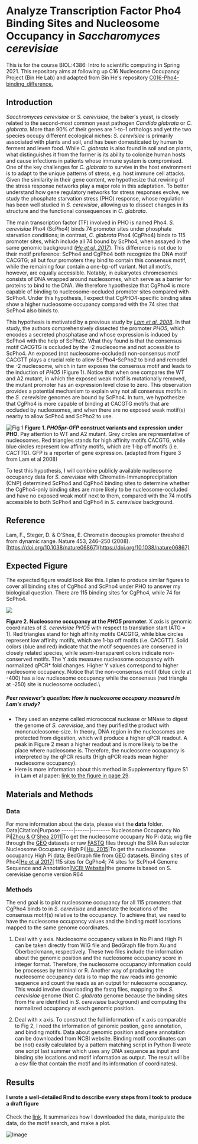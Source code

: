 # Analyze Transcription Factor Pho4 Binding Sites and Nucleosome Occupancy in _Saccharomyces cerevisiae_
This is for the course BIOL:4386: Intro to scientific computing in Spring 2021. This repository aims at following up C16 Nucleosome Occupancy Project (Bin He Lab) and adapted from Bin He's repository [C016-Pho4-binding_difference.](https://github.com/binhe-lab/C016-Pho4-binding-difference) 


## Introduction
*Sacchromyces cerevisiae* or *S. cerevisiae*, the baker's yeast, is closely related to the second-most common yeast pathogen *Candida glabrata* or *C. glabrata*. More than 90% of their genes are 1-to-1 orthologs and yet the two species occupy different ecological niches: *S. cerevisiae* is primarily associated with plants and soil, and has been domesticated by human to ferment and leven food. While _C. glabrata_ is also found in soil and on plants, what distinguishes it from the former is its ability to colonize human hosts and cause infections in patients whose immune system is compromised. One of the key challenges for _C. glabrata_ to survive in the host environment is to adapt to the unique patterns of stress, e.g. host immune cell attacks. Given the similarity in their gene content, we hypothesize that rewiring of the stress response networks play a major role in this adaptation. To better understand how gene regulatory networks for stress responses evolve, we study the phosphate starvation stress (PHO) response, whose regulation has been well studied in _S. cerevisiae_, allowing us to dissect changes in its structure and the functional consequences in _C. glabrata_.

The main transcription factor (TF) involved in PHO is named Pho4. *S. cerevisiae* Pho4 (ScPho4) binds 74 promoter sites under phosphate starvation conditions; in contrast, *C. glabrata* Pho4 (CgPho4) binds to 115 promoter sites, which include all 74 bound by ScPho4, when assayed in the same genomic background ([*He et al, 2017*](https://elifesciences.org/articles/25157)). This difference is not due to their motif preference: ScPho4 and CgPho4 both recognize the DNA motif CACGTG; all but four promoters they bind to contain this consensus motif, while the remaining four contain a one-bp-off variant. Not all motifs, however, are equally accessible. Notably, in eukaryotes chromosomes consists of DNA wrapped around nucleosomes, which serve as a barrier for proteins to bind to the DNA. We therefore hypothesize that CgPho4 is more capable of binding to nucleosome-occluded promoter sites compared with ScPho4. Under this hypothesis, I expect that CgPHO4-specific binding sites show a higher nucleosome occupancy compared with the 74 sites that ScPho4 also binds to.

This hypothesis is motivated by a previous study by [*Lam et al. 2008*]((https://doi.org/10.1038/nature06867)). In that study, the authors comprehensively dissected the promoter *PHO5*, which encodes a secreted phosphatase and whose expression is induced by ScPho4 with the help of ScPho2. What they found is that the consensus motif CACGTG is occluded by the -2 nucleosome and not accessible to ScPho4. An exposed (not nucleosome-occluded) non-consensus motif CACGTT plays a crucial role to allow ScPho4-ScPho2 to bind and remodel the -2 nucleosome, which in turn exposes the consensus motif and leads to the induction of *PHO5* (Figure 1). Notice that when one compares the WT and A2 mutant, in which the exposed weak motif is mutationally removed, the mutant promoter has an expression level close to zero. This observation provides a potential mechanism to explain why not all consensus motifs in the _S. cerevisiae_ genomes are bound by ScPho4. In turn, we hypothesize that CgPho4 is more capable of binding at CACGTG motifs that are occluded by nucleosomes, and when there are no exposed weak motif(s) nearby to allow ScPho4 and ScPho2 to use.

![Fig 1](https://raw.githubusercontent.com/binhe-lab/C016-Pho4-binding-difference/master/docs/images/Lam_et_al_2008_fig_3.png)
**Figure 1. *PHO5pr-GFP* construct variants and expression under PHO**. Pay attention to WT and A2 mutant. Grey circles are representative of nucleosomes. Red triangles stands for high affinity motifs CACGTG, while blue circles represent low affinity motifs, which are 1-bp off motifs (i.e. CACTTG). GFP is a reporter of gene expression. (adapted from Figure 3 from Lam et al 2008)

To test this hypothesis, I will combine publicly available nucleosome occupancy data for _S. cerevisiae_ with Chromatin-Immunoprecipitation (ChIP) determined ScPho4 and CgPho4 binding sites to determine whether the CgPho4-only binding sites are more likely to be nucleosome-occluded and have no exposed weak motif next to them, compared with the 74 motifs accessible to both ScPho4 and CgPho4 in *S. cerevisiae* background. 

## Reference

Lam, F., Steger, D. & O’Shea, E. Chromatin decouples promoter threshold from dynamic range. Nature 453, 246–250 (2008). [https://doi.org/10.1038/nature06867](https://doi.org/10.1038/nature06867)

## Expected Figure
The expected figure would look like this. I plan to produce similar figures to cover all binding sites of CgPho4 and ScPho4 under PHO to answer my biological question. There are 115 binding sites for CgPho4, while 74 for ScPho4.

![](https://raw.githubusercontent.com/binhe-lab/C016-Pho4-binding-difference/master/docs/images/Lam_et_al_2008_fig_2a.png)

**Figure 2. Nucleosome occupancy at the _PHO5_ promoter.** X axis is genomic coordinates of *S. cerevisiae PHO5* with respect to translation start (ATG = 1). Red triangles stand for high affinity motifs CACGTG, while blue circles represent low affinity motifs, which are 1-bp off motifs (i.e. CACGTT). Solid colors (blue and red) indicate that the motif sequences are conserved in closely related species, while sesmi-transparent colors indicate non-conserved motifs. The Y axis measures nucleosome occupancy with normalized qPCR* fold changes. Higher Y values correspond to higher nucleosome occupancy. Notice that the non-consensus motif (blue circle at -400) has a low nucleosome occupancy while the consensus (red triangle at -250) site is nucleosome occluded.\

##### Peer reviewer's question: How is nucleosome occupany measured in Lam's study?
- They used an enzyme called micrococcal nuclease or MNase to digest the genome of *S. cerevisiae*, and they purified the product with mononucleosome-size. In theory, DNA region in the nucleosomes are protected from digestion, which will produce a higher qPCR readout. A peak in Figure 2 mean a higher readout and is more likely to be the place where nucleosome is. Therefore, the nucleosome occupancy is interpreted by the qPCR results (High qPCR reads mean higher nucleosome occupancy).
- Here is more information about this method in Supplementary figure S1 in Lam et al paper: [link to the figure in page 29](https://static-content.springer.com/esm/art%3A10.1038%2Fnature06867/MediaObjects/41586_2008_BFnature06867_MOESM207_ESM.pdf).
 
## Materials and Methods
### Data
For more information about the data, please visit the **data** folder. 
Data|Citation|Purpose
-----|------|--------
Nucleosome Occupancy No Pi|[Zhou & O'Shea 2011](https://www.ncbi.nlm.nih.gov/pmc/articles/PMC3127084/)|To get the nucleosome occupany No Pi data; wig file through the [GEO](https://www.ncbi.nlm.nih.gov/geo/query/acc.cgi?acc=GSM730535) datasets or raw [FASTQ](https://www.ncbi.nlm.nih.gov/Traces/study/?acc=PRJNA141451&o=acc_s%3Aa) files through the SRA Run selector
Nucleosome Occupancy High Pi|[Hu, 2015](https://www.ncbi.nlm.nih.gov/pmc/articles/PMC4793274/)|To get the nucleosome occupancy High Pi data; BedGraph file from [GEO](https://www.ncbi.nlm.nih.gov/geo/query/acc.cgi?acc=GSM1849297) datasets. 
Binding sites of Pho4|[He et al 2017](https://elifesciences.org/articles/25157)| 115 sites for CgPho4; 74 sites for ScPho4
Genome Sequence and Annotation|[NCBI Website](https://www.ncbi.nlm.nih.gov/genome/15)|the genome is based on S. cerevisiae genome version R64

### Methods
The end goal is to plot nucleosome occupancy for all 115 promoters that CgPho4 binds to in _S. cerevisiae_ and annotate the locations of the consensus motif(s) relative to the occupancy. To achieve that, we need to have the nucleosome occupancy values and the binding motif locations mapped to the same genome coordinates.

1. Deal with y axis. Nucleosome occupancy values in No Pi and High Pi can be taken directly from WIG file and BedGraph file from Xu and Oberbeckmann, respectively. These two files include the information about the genomic position and the nucleosome occupancy score in integer format. Therefore, the nucleosome occupancy information could be processes by terminal or R. Another way of producing the nucleosome occupancy data is to map the raw reads into genomic sequence and count the reads as an output for nuleosome occupancy. This would involve downloading the fastq files, mapping to the _S. cerevisiae_ genome (Not _C. glabrata_ genome because the binding sites from He are identified in _S. cerevisiae_ background) and computing the normalized occupancy at each genomic position.

2. Deal with x axis. To construct the full information of x axis comparable to Fig 2, I need the information of genomic postion, gene annotation, and binding motifs. Data about genomic position and gene annotation can be downloaded from NCBI website. Binding motif coordinates can be (not) easily calculated by a pattern matching script in Python (I wrote one script last summer which uses any DNA sequence as input and binding site locations and motif information as output. The result will be a csv file that contain the motif and its information of coordinates).

## Results
#### I wrote a well-detailed Rmd to describe every steps from  I took to produce a draft figure
Check the [link](file:///Users/zhaojia/Desktop/C16%20Nucleosome%20Occupancy/Rmd/Biol4386_Nucleosome_Occupancy_JiaZhao.html). It summarizes how I downloaded the data, manipulate the data, do the motif search, and make a plot. 

![Image](https://github.com/Intro-Sci-Comp-UIowa/biol-4386-course-project-Jia-Zhao1998/blob/main/output/PHO5_draft1.png)

